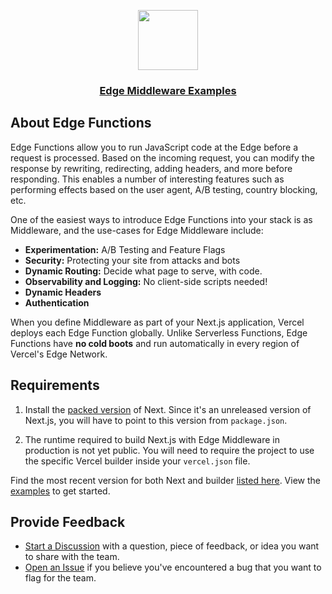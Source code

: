 <p align="center">
  <a href="https://vercel.com">
    <img src="https://assets.vercel.com/image/upload/v1588805858/repositories/vercel/logo.png" height="96">
    <h3 align="center">Edge Middleware Examples</h3>
  </a>
</p>

## About Edge Functions

Edge Functions allow you to run JavaScript code at the Edge before a request is processed. Based on the incoming request, you can modify the response by rewriting, redirecting, adding headers, and more before responding. This enables a number of interesting features such as performing effects based on the user agent, A/B testing, country blocking, etc.

One of the easiest ways to introduce Edge Functions into your stack is as Middleware, and the use-cases for Edge Middleware include:

- **Experimentation:** A/B Testing and Feature Flags
- **Security:** Protecting your site from attacks and bots
- **Dynamic Routing:** Decide what page to serve, with code.
- **Observability and Logging:** No client-side scripts needed!
- **Dynamic Headers**
- **Authentication**

When you define Middleware as part of your Next.js application, Vercel deploys each Edge Function globally. Unlike Serverless Functions, Edge Functions have **no cold boots** and run automatically in every region of Vercel's Edge Network.

## Requirements

1. Install the [packed version](https://next-middleware-build.vercel.sh/latest) of Next. Since it's an unreleased version of Next.js, you will have to point to this version from `package.json`.

2. The runtime required to build Next.js with Edge Middleware in production is not yet public. You will need to require the project to use the specific Vercel builder inside your `vercel.json` file.

Find the most recent version for both Next and builder [listed here](https://next-middleware-build.vercel.sh/latest.json). View the [examples](/examples) to get started.

## Provide Feedback

- [Start a Discussion](https://github.com/vercel/code-examples/discussions) with a question, piece of feedback, or idea you want to share with the team.
- [Open an Issue](https://github.com/vercel/code-examples/edge-functions/issues) if you believe you've encountered a bug that you want to flag for the team.
